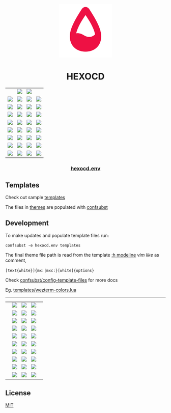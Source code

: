 <!-- mxc: path=./README.md -->

<div align="center">
  <img src=".github/assets/icon.png" width="168px"/>
  <h1>HEXOCD</h1>
</div>

<div align="center">
  <table>
    <tbody>
      <tr>
        <td></td>
        <td><img width="96" src="https://placehold.co/96/BBDDFF/001122.webp?text=XFG&font=oswald"/></td>
        <td><img width="96" src="https://placehold.co/96/001122/BBDDFF.webp?text=XBG&font=oswald"/></td>
        <td></td>
      </tr>
      <tr>
        <td><img width="96" src="https://placehold.co/96/CC8899/000.webp?text=CY1&font=oswald"/></td>
        <td><img width="96" src="https://placehold.co/96/DD6688/000.webp?text=C09&font=oswald"/></td>
        <td><img width="96" src="https://placehold.co/96/EE4477/000.webp?text=C01&font=oswald"/></td>
        <td><img width="96" src="https://placehold.co/96/FF2266/000.webp?text=CX1&font=oswald"/></td>
      </tr>
      <tr>
        <td><img width="96" src="https://placehold.co/96/99EE88/000.webp?text=CY2&font=oswald"/></td>
        <td><img width="96" src="https://placehold.co/96/77DD66/000.webp?text=C10&font=oswald"/></td>
        <td><img width="96" src="https://placehold.co/96/55CC44/000.webp?text=C02&font=oswald"/></td>
        <td><img width="96" src="https://placehold.co/96/33BB22/000.webp?text=CX2&font=oswald"/></td>
      </tr>
      <tr>
        <td><img width="96" src="https://placehold.co/96/DDBB88/000.webp?text=CY3&font=oswald"/></td>
        <td><img width="96" src="https://placehold.co/96/CCCC66/000.webp?text=C11&font=oswald"/></td>
        <td><img width="96" src="https://placehold.co/96/BBDD44/000.webp?text=C03&font=oswald"/></td>
        <td><img width="96" src="https://placehold.co/96/AAEE22/000.webp?text=CX3&font=oswald"/></td>
      </tr>
      <tr>
        <td><img width="96" src="https://placehold.co/96/8899FF/000.webp?text=CY4&font=oswald"/></td>
        <td><img width="96" src="https://placehold.co/96/6677EE/000.webp?text=C12&font=oswald"/></td>
        <td><img width="96" src="https://placehold.co/96/4455DD/FFF.webp?text=C04&font=oswald"/></td>
        <td><img width="96" src="https://placehold.co/96/2233CC/FFF.webp?text=CX4&font=oswald"/></td>
      </tr>
      <tr>
        <td><img width="96" src="https://placehold.co/96/BB99FF/000.webp?text=CY5&font=oswald"/></td>
        <td><img width="96" src="https://placehold.co/96/9966EE/000.webp?text=C13&font=oswald"/></td>
        <td><img width="96" src="https://placehold.co/96/7733DD/FFF.webp?text=C05&font=oswald"/></td>
        <td><img width="96" src="https://placehold.co/96/5500CC/FFF.webp?text=CX5&font=oswald"/></td>
      </tr>
      <tr>
        <td><img width="96" src="https://placehold.co/96/88CCDD/000.webp?text=CY6&font=oswald"/></td>
        <td><img width="96" src="https://placehold.co/96/66DDCC/000.webp?text=C14&font=oswald"/></td>
        <td><img width="96" src="https://placehold.co/96/44EEBB/000.webp?text=C06&font=oswald"/></td>
        <td><img width="96" src="https://placehold.co/96/22FFAA/000.webp?text=CX6&font=oswald"/></td>
      </tr>
      <tr>
        <td><img width="96" src="https://placehold.co/96/BBDDFF/000.webp?text=CY7&font=oswald"/></td>
        <td><img width="96" src="https://placehold.co/96/AACCFF/000.webp?text=C15&font=oswald"/></td>
        <td><img width="96" src="https://placehold.co/96/667788/FFF.webp?text=C07&font=oswald"/></td>
        <td><img width="96" src="https://placehold.co/96/334455/FFF.webp?text=CX7&font=oswald"/></td>
      </tr>
      <tr>
        <td><img width="96" src="https://placehold.co/96/445588/FFF.webp?text=CY0&font=oswald"/></td>
        <td><img width="96" src="https://placehold.co/96/334466/FFF.webp?text=C08&font=oswald"/></td>
        <td><img width="96" src="https://placehold.co/96/223344/FFF.webp?text=C00&font=oswald"/></td>
        <td><img width="96" src="https://placehold.co/96/112222/FFF.webp?text=CX0&font=oswald"/></td>
      </tr>
    </tbody>
  </table>
</div>


<div align="center">
    <h3><a href="hexocd.env">hexocd.env</a></h3>
</div>


Templates
---------

Check out sample [templates](./templates)

The files in [themes](./themes) are populated with [confsubst](https://github.com/metaory/confsubst)


Development
-----------
To make updates and populate template files run:

	confsubst -e hexocd.env templates

The final theme file path is read from the template [:h modeline](https://neovim.io/doc/user/options.html#modeline) _vim like_ as comment,


`[text{white}]{mx:|mxc:}[white]{options}`

Check [confsubst/config-template-files](https://github.com/metaory/confsubst/tree/master?tab=readme-ov-file#config-template-files) for more docs

Eg. [templates/wezterm-colors.lua](templates/wezterm-colors.lua)

<div align="center">
  <table>
    <tbody>
      <tr>
        <td></td>
        <td><img width="96" src="https://placehold.co/96/FF2266/000000.webp?text=S&font=oswald"/></td>
        <td><img width="96" src="https://placehold.co/96/2233CC/FFFFFF.webp?text=W&font=oswald"/></td>
        <td><img width="96" src="https://placehold.co/96/33BB22/000000.webp?text=E&font=oswald"/></td>
        <td></td>
      </tr>
      <hr>
      <tr>
        <td></td>
        <td><img width="96" src="https://placehold.co/96/BB7799/000.webp?text=SK9&font=oswald"/></td>
        <td><img width="96" src="https://placehold.co/96/7799BB/000.webp?text=WK9&font=oswald"/></td>
        <td><img width="96" src="https://placehold.co/96/77BB99/000.webp?text=EK9&font=oswald"/></td>
        <td></td>
      </tr>
      <tr>
        <td></td>
        <td><img width="96" src="https://placehold.co/96/AA6688/000.webp?text=SK8&font=oswald"/></td>
        <td><img width="96" src="https://placehold.co/96/6688AA/000.webp?text=WK8&font=oswald"/></td>
        <td><img width="96" src="https://placehold.co/96/66AA88/000.webp?text=EK8&font=oswald"/></td>
        <td></td>
      </tr>
      <tr>
        <td></td>
        <td><img width="96" src="https://placehold.co/96/995577/FFF.webp?text=SK7&font=oswald"/></td>
        <td><img width="96" src="https://placehold.co/96/557799/FFF.webp?text=WK7&font=oswald"/></td>
        <td><img width="96" src="https://placehold.co/96/559977/000.webp?text=EK7&font=oswald"/></td>
        <td></td>
      </tr>
      <tr>
        <td></td>
        <td><img width="96" src="https://placehold.co/96/884466/FFF.webp?text=SK6&font=oswald"/></td>
        <td><img width="96" src="https://placehold.co/96/446688/FFF.webp?text=WK6&font=oswald"/></td>
        <td><img width="96" src="https://placehold.co/96/448866/000.webp?text=EK6&font=oswald"/></td>
        <td></td>
      </tr>
      <tr>
        <td></td>
        <td><img width="96" src="https://placehold.co/96/773355/FFF.webp?text=SK5&font=oswald"/></td>
        <td><img width="96" src="https://placehold.co/96/335577/FFF.webp?text=WK5&font=oswald"/></td>
        <td><img width="96" src="https://placehold.co/96/337755/FFF.webp?text=EK5&font=oswald"/></td>
        <td></td>
      </tr>
      <tr>
        <td></td>
        <td><img width="96" src="https://placehold.co/96/662244/FFF.webp?text=SK4&font=oswald"/></td>
        <td><img width="96" src="https://placehold.co/96/224466/FFF.webp?text=WK4&font=oswald"/></td>
        <td><img width="96" src="https://placehold.co/96/226644/FFF.webp?text=EK4&font=oswald"/></td>
        <td></td>
      </tr>
      <tr>
        <td></td>
        <td><img width="96" src="https://placehold.co/96/551133/FFF.webp?text=SK3&font=oswald"/></td>
        <td><img width="96" src="https://placehold.co/96/113355/FFF.webp?text=WK3&font=oswald"/></td>
        <td><img width="96" src="https://placehold.co/96/115533/FFF.webp?text=EK3&font=oswald"/></td>
        <td></td>
      </tr>
      <tr>
        <td></td>
        <td><img width="96" src="https://placehold.co/96/440022/FFF.webp?text=SK2&font=oswald"/></td>
        <td><img width="96" src="https://placehold.co/96/002244/FFF.webp?text=WK2&font=oswald"/></td>
        <td><img width="96" src="https://placehold.co/96/004422/FFF.webp?text=EK2&font=oswald"/></td>
        <td></td>
      </tr>
      <tr>
        <td></td>
        <td><img width="96" src="https://placehold.co/96/330011/FFF.webp?text=SK1&font=oswald"/></td>
        <td><img width="96" src="https://placehold.co/96/001133/FFF.webp?text=WK1&font=oswald"/></td>
        <td><img width="96" src="https://placehold.co/96/003311/FFF.webp?text=EK1&font=oswald"/></td>
        <td></td>
      </tr>
    </tbody>
  </table>
</div>



## License

[MIT](LICENSE)
